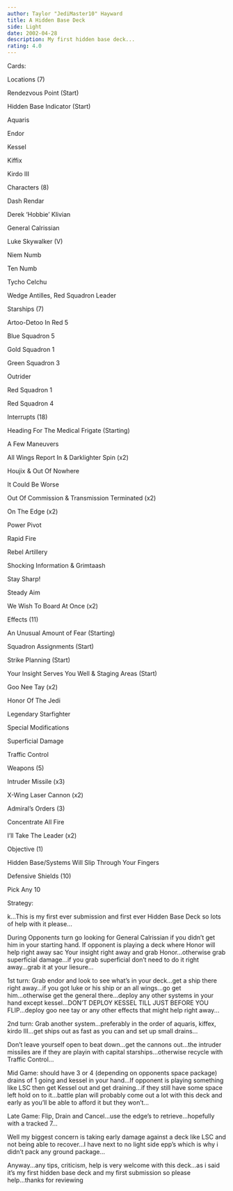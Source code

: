 ```yaml
---
author: Taylor "JediMaster10" Hayward
title: A Hidden Base Deck
side: Light
date: 2002-04-28
description: My first hidden base deck...
rating: 4.0
---
```

Cards: 

Locations (7)
Rendezvous Point (Start)
Hidden Base Indicator (Start)
Aquaris
Endor
Kessel
Kiffix
Kirdo III

Characters (8)
Dash Rendar
Derek &#8216;Hobbie&#8217; Klivian
General Calrissian
Luke Skywalker (V)
Niem Numb
Ten Numb
Tycho Celchu
Wedge Antilles, Red Squadron Leader

Starships (7)
Artoo-Detoo In Red 5
Blue Squadron 5
Gold Squadron 1
Green Squadron 3
Outrider
Red Squadron 1
Red Squadron 4

Interrupts (18)
Heading For The Medical Frigate (Starting)
A Few Maneuvers
All Wings Report In & Darklighter Spin (x2)
Houjix & Out Of Nowhere
It Could Be Worse
Out Of Commission & Transmission Terminated (x2)
On The Edge (x2)
Power Pivot
Rapid Fire
Rebel Artillery
Shocking Information & Grimtaash
Stay Sharp!
Steady Aim
We Wish To Board At Once (x2)

Effects (11)
An Unusual Amount of Fear (Starting)
Squadron Assignments (Start)
Strike Planning (Start)
Your Insight Serves You Well & Staging Areas (Start)
Goo Nee Tay (x2)
Honor Of The Jedi
Legendary Starfighter
Special Modifications
Superficial Damage
Traffic Control

Weapons (5)
Intruder Missile (x3)
X-Wing Laser Cannon (x2)

Admiral&#8217;s Orders (3)
Concentrate All Fire
I&#8217;ll Take The Leader (x2)

Objective (1)
Hidden Base/Systems Will Slip Through Your Fingers

Defensive Shields (10)
Pick Any 10 

Strategy: 

k...This is my first ever submission and first ever Hidden Base Deck so lots of help with it please...

During Opponents turn go looking for General Calrissian if you didn’t get him in your starting hand.  If opponent is playing a deck where Honor will help right away sac Your insight right away and grab Honor...otherwise grab superficial damage...if you grab superficial don’t need to do it right away...grab it at your liesure...

1st turn: Grab endor and look to see what’s in your deck...get a ship there right away...if you got luke or his ship or an all wings...go get him...otherwise get the general there...deploy any other systems in your hand except kessel...DON’T DEPLOY KESSEL TILL JUST BEFORE YOU FLIP...deploy goo nee tay or any other effects that might help right away...

2nd turn: Grab another system...preferably in the order of aquaris, kiffex, kirdo III...get ships out as fast as you can and set up small drains...

Don’t leave yourself open to beat down...get the cannons out...the intruder missiles are if they are playin with capital starships...otherwise recycle with Traffic Control...

Mid Game: should have 3 or 4 (depending on opponents space package) drains of 1 going and kessel in your hand...If opponent is playing something like LSC then get Kessel out and get draining...if they still have some space left hold on to it...battle plan will probably come out a lot with this deck and early as you’ll be able to afford it but they won’t...

Late Game: Flip, Drain and Cancel...use the edge’s to retrieve...hopefully with a tracked 7...

Well my biggest concern is taking early damage against a deck like LSC and not being able to recover...I have next to no light side epp’s which is why i didn’t pack any ground package...

Anyway...any tips, criticism, help is very welcome with this deck...as i said it’s my first hidden base deck and my first submission so please help...thanks for reviewing 